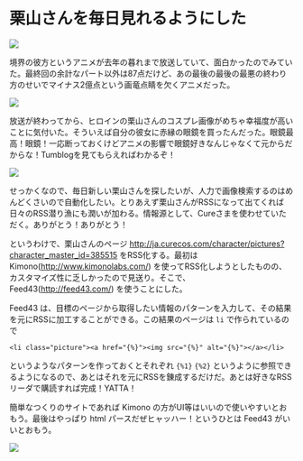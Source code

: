 # 栗山さんを毎日見れるようにした

![](http://25.media.tumblr.com/4597e75f432494136b42f06716e45a09/tumblr_n06zcilVpq1qa749mo1_1280.jpg)

境界の彼方というアニメが去年の暮れまで放送していて、面白かったのでみていた。最終回の余計なパート以外は87点だけど、あの最後の最後の最悪の終わり方のせいでマイナス2億点という画竜点睛を欠くアニメだった。

![](http://25.media.tumblr.com/9cf50683120b7b8f1f6fecaed353a3b6/tumblr_n06zbmAVsk1qa749mo1_1280.jpg)

放送が終わってから、ヒロインの栗山さんのコスプレ画像がめちゃ幸福度が高いことに気付いた。そういえば自分の彼女に赤縁の眼鏡を買ったんだった。眼鏡最高！眼鏡！一応断っておくけどアニメの影響で眼鏡好きなんじゃなくて元からだからな！Tumblogを見てもらえればわかるぞ！

![](http://25.media.tumblr.com/97229f3a189172607de2da1d5a670f74/tumblr_n06z4a6vrf1qa749mo1_1280.jpg)

せっかくなので、毎日新しい栗山さんを探したいが、人力で画像検索するのはめんどくさいので自動化したい。とりあえず栗山さんがRSSになって出てくれば日々のRSS潜り漁にも潤いが加わる。情報源として、Cureさまを使わせていただく。ありがとう！ありがとう！

というわけで、栗山さんのページ http://ja.curecos.com/character/pictures?character_master_id=385515 をRSS化する。最初は Kimono(http://www.kimonolabs.com/) を使ってRSS化しようとしたものの、カスタマイズ性に乏しかったので見送り。そこで、Feed43(http://feed43.com/) を使うことにした。

Feed43 は、目標のページから取得したい情報のパターンを入力して、その結果を元にRSSに加工することができる。この結果のページは `li` で作られているので

```
<li class="picture"><a href="{%}"><img src="{%}" alt="{%}"></a></li>
```

というようなパターンを作っておくとそれぞれ `{%1}` `{%2}` というように参照できるようになるので、あとはそれを元にRSSを錬成するだけだ。あとは好きなRSSリーダで購読すれば完成！YATTA！

簡単なつくりのサイトであれば Kimono の方がUI等はいいので使いやすいとおもう。最後はやっぱり html パースだぜヒャッハー！というひとは Feed43 がいいとおもう。

![](http://25.media.tumblr.com/d1ed6a2f8c8c3afc92759024fa3aadca/tumblr_n076vuzkRf1qa749mo1_1280.jpg)
